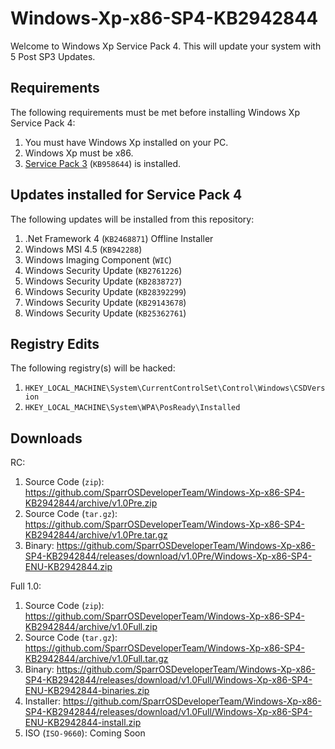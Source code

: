 # Windows-Xp-x86-SP4-KB2942844

Welcome to Windows Xp Service Pack 4. This will update your system with 5 Post SP3 Updates.

## Requirements

The following requirements must be met before installing Windows Xp Service Pack 4:

1. You must have Windows Xp installed on your PC.
2. Windows Xp must be x86.
3. <a href="http://www.ebay.com/sch/i.html?_from=R40&_trksid=p2380057.m570.l1313.TR2.TRC0.A0.H0.Xwindows+xp+service+pack+3.TRS0&_nkw=windows+xp+service+pack+3&_sacat=0">Service Pack 3</a> (`KB958644`) is installed.

## Updates installed for Service Pack 4

The following updates will be installed from this repository:

1. .Net Framework 4 (`KB2468871`) Offline Installer
2. Windows MSI 4.5 (`KB942288`)
3. Windows Imaging Component (`WIC`)
4. Windows Security Update (`KB2761226`)
5. Windows Security Update (`KB2838727`)
6. Windows Security Update (`KB28392299`)
7. Windows Security Update (`KB29143678`)
8. Windows Security Update (`KB25362761`)

## Registry Edits

The following registry(s) will be hacked:

1. `HKEY_LOCAL_MACHINE\System\CurrentControlSet\Control\Windows\CSDVersion`
2. `HKEY_LOCAL_MACHINE\System\WPA\PosReady\Installed`

## Downloads

RC:

1. Source Code (`zip`): https://github.com/SparrOSDeveloperTeam/Windows-Xp-x86-SP4-KB2942844/archive/v1.0Pre.zip
2. Source Code (`tar.gz`): https://github.com/SparrOSDeveloperTeam/Windows-Xp-x86-SP4-KB2942844/archive/v1.0Pre.tar.gz
3. Binary: https://github.com/SparrOSDeveloperTeam/Windows-Xp-x86-SP4-KB2942844/releases/download/v1.0Pre/Windows-Xp-x86-SP4-ENU-KB2942844.zip

Full 1.0:

1. Source Code (`zip`): https://github.com/SparrOSDeveloperTeam/Windows-Xp-x86-SP4-KB2942844/archive/v1.0Full.zip
2. Source Code (`tar.gz`): https://github.com/SparrOSDeveloperTeam/Windows-Xp-x86-SP4-KB2942844/archive/v1.0Full.tar.gz
3. Binary: https://github.com/SparrOSDeveloperTeam/Windows-Xp-x86-SP4-KB2942844/releases/download/v1.0Full/Windows-Xp-x86-SP4-ENU-KB2942844-binaries.zip
4. Installer: https://github.com/SparrOSDeveloperTeam/Windows-Xp-x86-SP4-KB2942844/releases/download/v1.0Full/Windows-Xp-x86-SP4-ENU-KB2942844-install.zip
5. ISO (`ISO-9660`): Coming Soon
